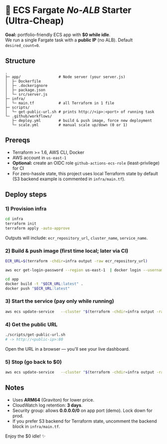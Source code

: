# 💸 ECS Fargate *No‑ALB* Starter (Ultra‑Cheap)

**Goal:** portfolio-friendly ECS app with **$0 while idle**.  
We run a single Fargate task with a **public IP** (no ALB). Default `desired_count=0`.

## Structure
```
.
├─ app/                 # Node server (your server.js)
│  ├─ Dockerfile
│  ├─ .dockerignore
│  ├─ package.json
│  └─ src/server.js
├─ infra/
│  └─ main.tf           # all Terraform in 1 file
├─ scripts/
│  └─ get-public-url.sh # prints http://<ip>:<port> of running task
└─ .github/workflows/
   ├─ deploy.yml        # build & push image, force new deployment
   └─ scale.yml         # manual scale up/down (0 or 1)
```

## Prereqs
- Terraform >= 1.6, AWS CLI, Docker
- AWS account in `us-east-1`
- **Optional:** create an OIDC role `github-actions-ecs-role` (least-privilege) for CI
- For zero-hassle state, this project uses local Terraform state by default
  (S3 backend example is commented in `infra/main.tf`).

## Deploy steps

### 1) Provision infra
```bash
cd infra
terraform init
terraform apply -auto-approve
```
Outputs will include: `ecr_repository_url`, `cluster_name`, `service_name`.

### 2) Build & push image (first time local; later via CI)
```bash
ECR_URL=$(terraform -chdir=infra output -raw ecr_repository_url)

aws ecr get-login-password --region us-east-1  | docker login --username AWS --password-stdin "$ECR_URL"

cd app
docker build -t "$ECR_URL:latest" .
docker push "$ECR_URL:latest"
```

### 3) Start the service (pay only while running)
```bash
aws ecs update-service   --cluster "$(terraform -chdir=infra output -raw cluster_name)"   --service "$(terraform -chdir=infra output -raw service_name)"   --desired-count 1 --region us-east-1
```

### 4) Get the public URL
```bash
./scripts/get-public-url.sh
# -> http://<public-ip>:80
```

Open the URL in a browser — you'll see your live dashboard.

### 5) Stop (go back to $0)
```bash
aws ecs update-service   --cluster "$(terraform -chdir=infra output -raw cluster_name)"   --service "$(terraform -chdir=infra output -raw service_name)"   --desired-count 0 --region us-east-1
```

## Notes
- Uses **ARM64** (Graviton) for lower price.
- CloudWatch log retention: **3 days**.
- Security group: allows **0.0.0.0/0** on app port (demo). Lock down for prod.
- If you prefer S3 backend for Terraform state, uncomment the backend block in `infra/main.tf`.

Enjoy the $0 idle! ✨
